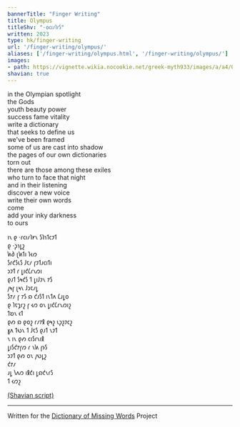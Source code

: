 ```yaml
---
bannerTitle: "Finger Writing" 
title: Olympus
titleShv: "·𐑴𐑤𐑦𐑥𐑐𐑩𐑕"
written: 2023
type: hk/finger-writing
url: '/finger-writing/olympus/'
aliases: ['/finger-writing/olympus.html', '/finger-writing/olympus/']
images:
- path: https://vignette.wikia.nocookie.net/greek-myth933/images/a/a4/Olympus.jpg/revision/latest?cb=20160516102252
shavian: true
---
```


<div class="latin">

in the Olympian spotlight   
the Gods   
youth beauty power   
success fame vitality  
write a dictionary  
that seeks to define us  
we've been framed  
some of us are cast into shadow     
the pages of our own dictionaries  
torn out  
there are those among these exiles  
who turn to face that night    
and in their listening  
discover a new voice  
write their own words    
come  
add your inky darkness  
to ours


</div>

<div class="shavian">

𐑦𐑯 𐑞 ·𐑩𐑤𐑦𐑥𐑐𐑾𐑯 𐑕𐑐𐑪𐑑𐑤𐑲𐑑  
𐑞 ·𐑜𐑪𐑛𐑟  
𐑿𐑔 𐑚𐑿𐑑𐑦 𐑐𐑬𐑼  
𐑕𐑩𐑒𐑕𐑧𐑕 𐑓𐑱𐑥 𐑝𐑲𐑑𐑨𐑤𐑦𐑑𐑦  
𐑮𐑲𐑑 𐑩 𐑛𐑦𐑒𐑖𐑩𐑯𐑼𐑦  
𐑞𐑨𐑑 𐑕𐑰𐑒𐑕 𐑑 𐑛𐑦𐑓𐑲𐑯 𐑳𐑕  
𐑢𐑰𐑝 𐑚𐑰𐑯 𐑓𐑮𐑱𐑥𐑛  
𐑕𐑳𐑥 𐑝 𐑳𐑕 𐑸 𐑒𐑨𐑕𐑑 𐑦𐑯𐑑𐑵 𐑖𐑨𐑛𐑴  
𐑞 𐑐𐑱𐑡𐑩𐑟 𐑝 𐑬𐑼 𐑴𐑯 𐑛𐑦𐑒𐑖𐑩𐑯𐑼𐑦𐑟  
𐑑𐑹𐑯 𐑬𐑑  
𐑞𐑺 𐑸 𐑞𐑴𐑟 𐑩𐑥𐑳𐑙 𐑞𐑰𐑟 𐑧𐑜𐑟𐑲𐑤𐑟  
𐑣𐑵 𐑑𐑻𐑯 𐑑 𐑓𐑱𐑕 𐑞𐑨𐑑 𐑯𐑲𐑑    
𐑯 𐑦𐑯 𐑞𐑺 𐑤𐑦𐑕𐑩𐑯𐑦𐑙  
𐑛𐑦𐑕𐑒𐑳𐑝𐑼 𐑩 𐑯𐑿 𐑝𐑶𐑕  
𐑮𐑲𐑑 𐑞𐑺 𐑴𐑯 𐑢𐑻𐑛𐑟  
𐑒𐑳𐑥  
𐑨𐑛 𐑘𐑵𐑼 𐑦𐑙𐑒𐑦 𐑛𐑸𐑒𐑯𐑩𐑕  
𐑑 𐑬𐑼𐑟

[(Shavian script)](/shavian/intro)

</div>

---  
Written for the [Dictionary of Missing Words](https://www.grahammacleodjohnson.com/dictionary-of-missing-words) Project  
